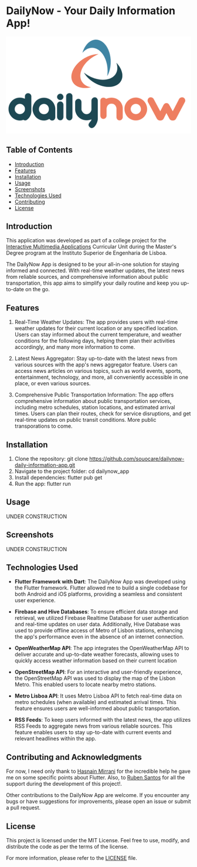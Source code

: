 # DailyNow - Your Daily Information App!

![DailyNow Icon](https://github.com/souocare/dailynow-daily-information-app/blob/main/assets/logoapp.png?raw=true)

## Table of Contents
- [Introduction](#introduction)
- [Features](#features)
- [Installation](#installation)
- [Usage](#usage)
- [Screenshots](#screenshots)
- [Technologies Used](#technologies-used)
- [Contributing](#contributing)
- [License](#license)

## Introduction
This application was developed as part of a college project for the [Interactive Multimedia Applications](https://www.isel.pt/en/meim/interactive-multimedia-applications) Curricular Unit during the Master's Degree program at the Instituto Superior de Engenharia de Lisboa.

The DailyNow App is designed to be your all-in-one solution for staying informed and connected. With real-time weather updates, the latest news from reliable sources, and comprehensive information about public transportation, this app aims to simplify your daily routine and keep you up-to-date on the go.

## Features
1. Real-Time Weather Updates: 
The app provides users with real-time weather updates for their current location or any specified location. Users can stay informed about the current temperature, and weather conditions for the following days, helping them plan their activities accordingly, and many more information to come.

2. Latest News Aggregator:
Stay up-to-date with the latest news from various sources with the app's news aggregator feature. Users can access news articles on various topics, such as world events, sports, entertainment, technology, and more, all conveniently accessible in one place, or even various sources.

3. Comprehensive Public Transportation Information:
The app offers comprehensive information about public transportation services, including metro schedules, station locations, and estimated arrival times. Users can plan their routes, check for service disruptions, and get real-time updates on public transit conditions. More public transporations to come.

## Installation
1. Clone the repository: git clone https://github.com/souocare/dailynow-daily-information-app.git
2. Navigate to the project folder: cd dailynow_app
3. Install dependencies: flutter pub get
4. Run the app: flutter run

## Usage
UNDER CONSTRUCTION

## Screenshots
UNDER CONSTRUCTION

## Technologies Used
- **Flutter Framework with Dart**: The DailyNow App was developed using the Flutter framework. Flutter allowed me to build a single codebase for both Android and iOS platforms, providing a seamless and consistent user experience.

- **Firebase and Hive Databases**: To ensure efficient data storage and retrieval, we utilized Firebase Realtime Database for user authentication and real-time updates on user data. Additionally, Hive Database was used to provide offline access of Metro of Lisbon stations, enhancing the app's performance even in the absence of an internet connection.

- **OpenWeatherMap API**: The app integrates the OpenWeatherMap API to deliver accurate and up-to-date weather forecasts, allowing uses to quickly access weather information based on their current location

- **OpenStreetMap API**: For an interactive and user-friendly experience, the OpenStreetMap API was used to display the map of the Lisbon Metro. This enabled users to locate nearby metro stations.

- **Metro Lisboa API**: It uses Metro Lisboa API to fetch real-time data on metro schedules (when available) and estimated arrival times. This feature ensures users are well-informed about public transportation.

 - **RSS Feeds**: To keep users informed with the latest news, the app utilizes RSS Feeds to aggregate news from various reliable sources. This feature enables users to stay up-to-date with current events and relevant headlines within the app.

## Contributing and Acknowledgments
For now, I need only thank to [Hasnain Mirrani](https://github.com/Hasnain-Mirrani07) for the incredible help he gave me on some specific points about Flutter. Also, to [Ruben Santos](https://github.com/rubenAlbuquerque) for all the support during the development of this project!.

Other contributions to the DailyNow App are welcome. If you encounter any bugs or have suggestions for improvements, please open an issue or submit a pull request.

## License
This project is licensed under the MIT License. Feel free to use, modify, and distribute the code as per the terms of the license.

For more information, please refer to the [LICENSE](https://github.com/souocare/dailynow-daily-information-app/blob/main/LICENSE) file.